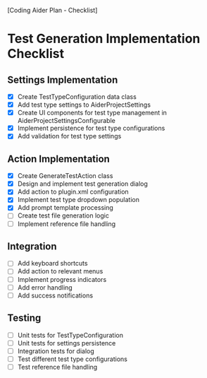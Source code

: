 [Coding Aider Plan - Checklist]

# Test Generation Implementation Checklist

## Settings Implementation
- [x] Create TestTypeConfiguration data class
- [x] Add test type settings to AiderProjectSettings
- [x] Create UI components for test type management in AiderProjectSettingsConfigurable
- [x] Implement persistence for test type configurations
- [x] Add validation for test type settings

## Action Implementation
- [x] Create GenerateTestAction class
- [x] Design and implement test generation dialog
- [x] Add action to plugin.xml configuration
- [x] Implement test type dropdown population
- [x] Add prompt template processing
- [ ] Create test file generation logic
- [ ] Implement reference file handling

## Integration
- [ ] Add keyboard shortcuts
- [ ] Add action to relevant menus
- [ ] Implement progress indicators
- [ ] Add error handling
- [ ] Add success notifications

## Testing
- [ ] Unit tests for TestTypeConfiguration
- [ ] Unit tests for settings persistence
- [ ] Integration tests for dialog
- [ ] Test different test type configurations
- [ ] Test reference file handling
